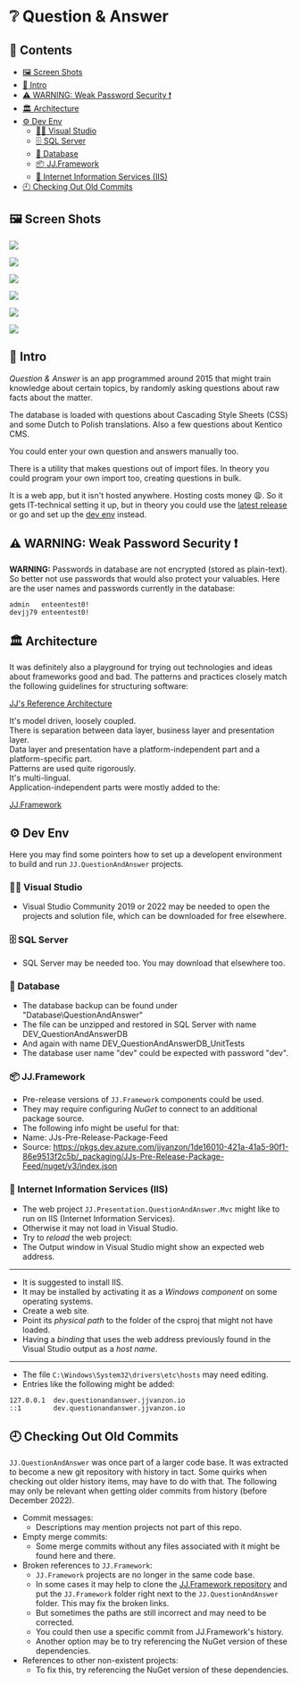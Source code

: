 ❔ Question & Answer
====================

<h2>📔 Contents</h2>

- [🖼 Screen Shots](#-screen-shots)
- [👋 Intro](#-intro)
- [⚠ WARNING: Weak Password Security ❗](#-warning-weak-password-security-)
- [🏛 Architecture](#-architecture)
- [⚙ Dev Env](#-dev-env)
    - [👨‍💻 Visual Studio](#-visual-studio)
    - [🗄 SQL Server](#-sql-server)
    - [📀 Database](#-database)
    - [📦 JJ.Framework](#-jjframework)
    - [📡 Internet Information Services (IIS)](#-internet-information-services-iis)
- [🕘 Checking Out Old Commits](#-checking-out-old-commits)

🖼 Screen Shots
---------------

![](Resources/screen-shot-random-question.png)

![](Resources/screen-shot-multi-language.png)

![](Resources/screen-shot-category-selection.png)

![](Resources/screen-shot-question-list.png)

![](Resources/screen-shot-question-detail.png)

![](Resources/screen-shot-question-edit.png)

👋 Intro
--------

*Question & Answer* is an app programmed around 2015 that might train knowledge about certain topics, by randomly asking questions about raw facts about the matter.

The database is loaded with questions about Cascading Style Sheets (CSS) and some Dutch to Polish translations. Also a few questions about Kentico CMS.

You could enter your own question and answers manually too.

There is a utility that makes questions out of import files. In theory you could program your own import too, creating questions in bulk.

It is a web app, but it isn't hosted anywhere. Hosting costs money 😩. So it gets IT-technical setting it up, but in theory you could use the [latest release](https://github.com/jjvanzon/JJ.QuestionAndAnswer/releases/) or go and set up the [dev env](#-dev-env) instead.

⚠ WARNING: Weak Password Security ❗
------------------------------------

__WARNING:__ Passwords in database are not encrypted (stored as plain-text). So better not use passwords that would also protect your valuables. Here are the user names and passwords currently in the database:

    admin	enteentest0!
    devjj79	enteentest0!

🏛 Architecture
---------------

It was definitely also a playground for trying out technologies and ideas about frameworks good and bad. The patterns and practices closely match the following guidelines for structuring software:

[JJ's Reference Architecture](https://github.com/jjvanzon/JJs-Reference-Architecture)

It's model driven, loosely coupled.  
There is separation between data layer, business layer and presentation layer.  
Data layer and presentation have a platform-independent part and a platform-specific part.  
Patterns are used quite rigorously.  
It's multi-lingual.  
Application-independent parts were mostly added to the:

[JJ.Framework](https://github.com/jjvanzon/JJ.Framework)

⚙ Dev Env
-----------

Here you may find some pointers how to set up a developent environment to build and run `JJ.QuestionAndAnswer` projects.

### 👨‍💻 Visual Studio

- Visual Studio Community 2019 or 2022 may be needed to open the projects and solution file, which can be downloaded for free elsewhere.

### 🗄 SQL Server

- SQL Server may be needed too. You may download that elsewhere too.

### 📀 Database

- The database backup can be found under "Database\QuestionAndAnswer"
- The file can be unzipped and restored in SQL Server with name DEV_QuestionAndAnswerDB
- And again with name DEV_QuestionAndAnswerDB_UnitTests
- The database user name "dev" could be expected with password "dev".

### 📦 JJ.Framework

- Pre-release versions of `JJ.Framework` components could be used.
- They may require configuring *NuGet* to connect to an additional package source.
- The following info might be useful for that:
- Name: JJs-Pre-Release-Package-Feed
- Source: https://pkgs.dev.azure.com/jjvanzon/1de16010-421a-41a5-90f1-86e9513f2c5b/_packaging/JJs-Pre-Release-Package-Feed/nuget/v3/index.json

### 📡 Internet Information Services (IIS)

- The web project `JJ.Presentation.QuestionAndAnswer.Mvc` might like to run on IIS (Internet Information Services).
- Otherwise it may not load in Visual Studio.
- Try to *reload* the web project:
- The Output window in Visual Studio might show an expected web address.

<hr />

- It is suggested to install IIS.
- It may be installed by activating it as a *Windows component* on some operating systems.
- Create a web site.
- Point its *physical path* to the folder of the csproj that might not have loaded.
- Having a *binding* that uses the web address previously found in the Visual Studio output as a *host name*.

<hr />

- The file `C:\Windows\System32\drivers\etc\hosts` may need editing.
- Entries like the following might be added:

```
127.0.0.1  dev.questionandanswer.jjvanzon.io
::1        dev.questionandanswer.jjvanzon.io
```

🕘 Checking Out Old Commits
----------------------------

`JJ.QuestionAndAnswer` was once part of a larger code base. It was extracted to become a new git repository with history in tact. Some quirks when checking out older history items, may have to do with that. The following may only be relevant when getting older commits from history (before December 2022).

- Commit messages:
    - Descriptions may mention projects not part of this repo.
- Empty merge commits:
    - Some merge commits without any files associated with it might be found here and there.
- Broken references to `JJ.Framework`:
    - `JJ.Framework` projects are no longer in the same code base.
    - In some cases it may help to clone the [JJ.Framework repository](https://github.com/jjvanzon/JJ.Framework) and put the `JJ.Framework` folder right next to the `JJ.QuestionAndAnswer` folder. This may fix the broken links.
    - But sometimes the paths are still incorrect and may need to be corrected.
    - You could then use a specific commit from JJ.Framework's history.
    - Another option may be to try referencing the NuGet version of these dependencies.
- References to other non-existent projects:
    - To fix this, try referencing the NuGet version of these dependencies.
